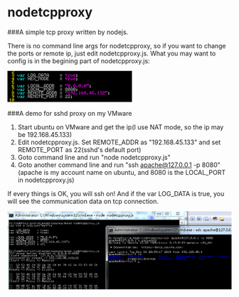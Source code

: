# nodetcpproxy
###A simple tcp proxy written by nodejs.

There is no command line args for nodetcpproxy,
so if you want to change the ports or remote ip, just edit nodetcpproxy.js.
What you may want to config is in the begining part of nodetcpproxy.js:

![](/config.png)


###A demo for sshd proxy on my VMware
1. Start ubuntu on VMware and get the ip(I use NAT mode, so the ip may be 192.168.45.133)
2. Edit nodetcpproxy.js. Set REMOTE_ADDR as "192.168.45.133" and set REMOTE_PORT as 22(sshd's default port)
3. Goto command line and run "node nodetcpproxy.js"
4. Goto another command line and run "ssh apache@127.0.0.1 -p 8080"(apache is my account name on ubuntu, and 8080 is the LOCAL_PORT in nodetcpproxy.js)

If every things is OK, you will ssh on! And if the var LOG_DATA is true, you will see the communication data on tcp connection.

![](/snapshort.png)
